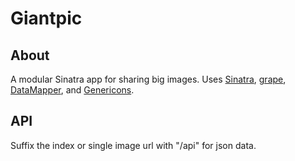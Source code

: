 Giantpic
========

About
-----
A modular Sinatra app for sharing big images. Uses [Sinatra](http://www.sinatrarb.com/), [grape](http://intridea.github.io/grape/), [DataMapper](http://datamapper.org/), and [Genericons](http://genericons.com/).

API
---
Suffix the index or single image url with "/api" for json data.
